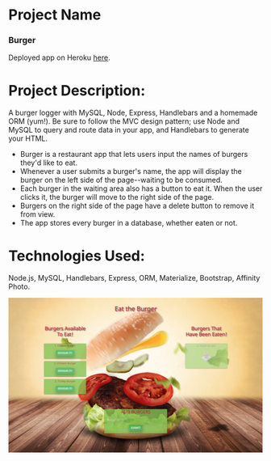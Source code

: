 # Project Name

### Burger

Deployed app on Heroku [here](https://radiant-atoll-33993.herokuapp.com/).

# Project Description:
A burger logger with MySQL, Node, Express, Handlebars and a homemade ORM (yum!). Be sure to follow the MVC design pattern; use Node and MySQL to query and route data in your app, and Handlebars to generate your HTML.

* Burger is a restaurant app that lets users input the names of burgers they'd like to eat.
* Whenever a user submits a burger's name, the app will display the burger on the left side of the page--waiting to be consumed.
* Each burger in the waiting area also has a button to eat it. When the user clicks it, the burger will move to the right side of the page.
* Burgers on the right side of the page have a delete button to remove it from view.
* The app stores every burger in a database, whether eaten or not.

# Technologies Used: 

Node.js, MySQL, Handlebars, Express, ORM, Materialize, Bootstrap, Affinity Photo. 


![Screen Shot](public/assets/images/burger.png)

